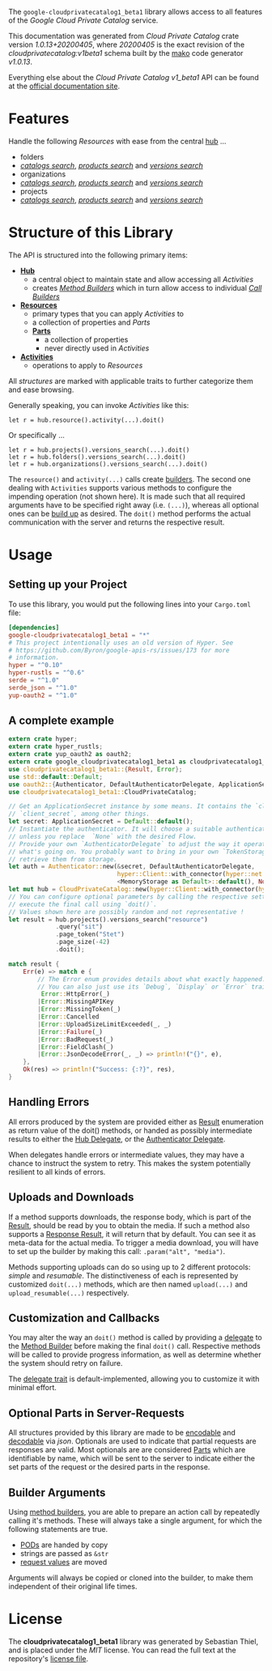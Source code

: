<!---
DO NOT EDIT !
This file was generated automatically from 'src/mako/api/README.md.mako'
DO NOT EDIT !
-->
The `google-cloudprivatecatalog1_beta1` library allows access to all features of the *Google Cloud Private Catalog* service.

This documentation was generated from *Cloud Private Catalog* crate version *1.0.13+20200405*, where *20200405* is the exact revision of the *cloudprivatecatalog:v1beta1* schema built by the [mako](http://www.makotemplates.org/) code generator *v1.0.13*.

Everything else about the *Cloud Private Catalog* *v1_beta1* API can be found at the
[official documentation site](https://cloud.google.com/private-catalog/).
# Features

Handle the following *Resources* with ease from the central [hub](https://docs.rs/google-cloudprivatecatalog1_beta1/1.0.13+20200405/google_cloudprivatecatalog1_beta1/struct.CloudPrivateCatalog.html) ... 

* folders
 * [*catalogs search*](https://docs.rs/google-cloudprivatecatalog1_beta1/1.0.13+20200405/google_cloudprivatecatalog1_beta1/struct.FolderCatalogSearchCall.html), [*products search*](https://docs.rs/google-cloudprivatecatalog1_beta1/1.0.13+20200405/google_cloudprivatecatalog1_beta1/struct.FolderProductSearchCall.html) and [*versions search*](https://docs.rs/google-cloudprivatecatalog1_beta1/1.0.13+20200405/google_cloudprivatecatalog1_beta1/struct.FolderVersionSearchCall.html)
* organizations
 * [*catalogs search*](https://docs.rs/google-cloudprivatecatalog1_beta1/1.0.13+20200405/google_cloudprivatecatalog1_beta1/struct.OrganizationCatalogSearchCall.html), [*products search*](https://docs.rs/google-cloudprivatecatalog1_beta1/1.0.13+20200405/google_cloudprivatecatalog1_beta1/struct.OrganizationProductSearchCall.html) and [*versions search*](https://docs.rs/google-cloudprivatecatalog1_beta1/1.0.13+20200405/google_cloudprivatecatalog1_beta1/struct.OrganizationVersionSearchCall.html)
* projects
 * [*catalogs search*](https://docs.rs/google-cloudprivatecatalog1_beta1/1.0.13+20200405/google_cloudprivatecatalog1_beta1/struct.ProjectCatalogSearchCall.html), [*products search*](https://docs.rs/google-cloudprivatecatalog1_beta1/1.0.13+20200405/google_cloudprivatecatalog1_beta1/struct.ProjectProductSearchCall.html) and [*versions search*](https://docs.rs/google-cloudprivatecatalog1_beta1/1.0.13+20200405/google_cloudprivatecatalog1_beta1/struct.ProjectVersionSearchCall.html)




# Structure of this Library

The API is structured into the following primary items:

* **[Hub](https://docs.rs/google-cloudprivatecatalog1_beta1/1.0.13+20200405/google_cloudprivatecatalog1_beta1/struct.CloudPrivateCatalog.html)**
    * a central object to maintain state and allow accessing all *Activities*
    * creates [*Method Builders*](https://docs.rs/google-cloudprivatecatalog1_beta1/1.0.13+20200405/google_cloudprivatecatalog1_beta1/trait.MethodsBuilder.html) which in turn
      allow access to individual [*Call Builders*](https://docs.rs/google-cloudprivatecatalog1_beta1/1.0.13+20200405/google_cloudprivatecatalog1_beta1/trait.CallBuilder.html)
* **[Resources](https://docs.rs/google-cloudprivatecatalog1_beta1/1.0.13+20200405/google_cloudprivatecatalog1_beta1/trait.Resource.html)**
    * primary types that you can apply *Activities* to
    * a collection of properties and *Parts*
    * **[Parts](https://docs.rs/google-cloudprivatecatalog1_beta1/1.0.13+20200405/google_cloudprivatecatalog1_beta1/trait.Part.html)**
        * a collection of properties
        * never directly used in *Activities*
* **[Activities](https://docs.rs/google-cloudprivatecatalog1_beta1/1.0.13+20200405/google_cloudprivatecatalog1_beta1/trait.CallBuilder.html)**
    * operations to apply to *Resources*

All *structures* are marked with applicable traits to further categorize them and ease browsing.

Generally speaking, you can invoke *Activities* like this:

```Rust,ignore
let r = hub.resource().activity(...).doit()
```

Or specifically ...

```ignore
let r = hub.projects().versions_search(...).doit()
let r = hub.folders().versions_search(...).doit()
let r = hub.organizations().versions_search(...).doit()
```

The `resource()` and `activity(...)` calls create [builders][builder-pattern]. The second one dealing with `Activities` 
supports various methods to configure the impending operation (not shown here). It is made such that all required arguments have to be 
specified right away (i.e. `(...)`), whereas all optional ones can be [build up][builder-pattern] as desired.
The `doit()` method performs the actual communication with the server and returns the respective result.

# Usage

## Setting up your Project

To use this library, you would put the following lines into your `Cargo.toml` file:

```toml
[dependencies]
google-cloudprivatecatalog1_beta1 = "*"
# This project intentionally uses an old version of Hyper. See
# https://github.com/Byron/google-apis-rs/issues/173 for more
# information.
hyper = "^0.10"
hyper-rustls = "^0.6"
serde = "^1.0"
serde_json = "^1.0"
yup-oauth2 = "^1.0"
```

## A complete example

```Rust
extern crate hyper;
extern crate hyper_rustls;
extern crate yup_oauth2 as oauth2;
extern crate google_cloudprivatecatalog1_beta1 as cloudprivatecatalog1_beta1;
use cloudprivatecatalog1_beta1::{Result, Error};
use std::default::Default;
use oauth2::{Authenticator, DefaultAuthenticatorDelegate, ApplicationSecret, MemoryStorage};
use cloudprivatecatalog1_beta1::CloudPrivateCatalog;

// Get an ApplicationSecret instance by some means. It contains the `client_id` and 
// `client_secret`, among other things.
let secret: ApplicationSecret = Default::default();
// Instantiate the authenticator. It will choose a suitable authentication flow for you, 
// unless you replace  `None` with the desired Flow.
// Provide your own `AuthenticatorDelegate` to adjust the way it operates and get feedback about 
// what's going on. You probably want to bring in your own `TokenStorage` to persist tokens and
// retrieve them from storage.
let auth = Authenticator::new(&secret, DefaultAuthenticatorDelegate,
                              hyper::Client::with_connector(hyper::net::HttpsConnector::new(hyper_rustls::TlsClient::new())),
                              <MemoryStorage as Default>::default(), None);
let mut hub = CloudPrivateCatalog::new(hyper::Client::with_connector(hyper::net::HttpsConnector::new(hyper_rustls::TlsClient::new())), auth);
// You can configure optional parameters by calling the respective setters at will, and
// execute the final call using `doit()`.
// Values shown here are possibly random and not representative !
let result = hub.projects().versions_search("resource")
             .query("sit")
             .page_token("Stet")
             .page_size(-42)
             .doit();

match result {
    Err(e) => match e {
        // The Error enum provides details about what exactly happened.
        // You can also just use its `Debug`, `Display` or `Error` traits
         Error::HttpError(_)
        |Error::MissingAPIKey
        |Error::MissingToken(_)
        |Error::Cancelled
        |Error::UploadSizeLimitExceeded(_, _)
        |Error::Failure(_)
        |Error::BadRequest(_)
        |Error::FieldClash(_)
        |Error::JsonDecodeError(_, _) => println!("{}", e),
    },
    Ok(res) => println!("Success: {:?}", res),
}

```
## Handling Errors

All errors produced by the system are provided either as [Result](https://docs.rs/google-cloudprivatecatalog1_beta1/1.0.13+20200405/google_cloudprivatecatalog1_beta1/enum.Result.html) enumeration as return value of 
the doit() methods, or handed as possibly intermediate results to either the 
[Hub Delegate](https://docs.rs/google-cloudprivatecatalog1_beta1/1.0.13+20200405/google_cloudprivatecatalog1_beta1/trait.Delegate.html), or the [Authenticator Delegate](https://docs.rs/yup-oauth2/*/yup_oauth2/trait.AuthenticatorDelegate.html).

When delegates handle errors or intermediate values, they may have a chance to instruct the system to retry. This 
makes the system potentially resilient to all kinds of errors.

## Uploads and Downloads
If a method supports downloads, the response body, which is part of the [Result](https://docs.rs/google-cloudprivatecatalog1_beta1/1.0.13+20200405/google_cloudprivatecatalog1_beta1/enum.Result.html), should be
read by you to obtain the media.
If such a method also supports a [Response Result](https://docs.rs/google-cloudprivatecatalog1_beta1/1.0.13+20200405/google_cloudprivatecatalog1_beta1/trait.ResponseResult.html), it will return that by default.
You can see it as meta-data for the actual media. To trigger a media download, you will have to set up the builder by making
this call: `.param("alt", "media")`.

Methods supporting uploads can do so using up to 2 different protocols: 
*simple* and *resumable*. The distinctiveness of each is represented by customized 
`doit(...)` methods, which are then named `upload(...)` and `upload_resumable(...)` respectively.

## Customization and Callbacks

You may alter the way an `doit()` method is called by providing a [delegate](https://docs.rs/google-cloudprivatecatalog1_beta1/1.0.13+20200405/google_cloudprivatecatalog1_beta1/trait.Delegate.html) to the 
[Method Builder](https://docs.rs/google-cloudprivatecatalog1_beta1/1.0.13+20200405/google_cloudprivatecatalog1_beta1/trait.CallBuilder.html) before making the final `doit()` call. 
Respective methods will be called to provide progress information, as well as determine whether the system should 
retry on failure.

The [delegate trait](https://docs.rs/google-cloudprivatecatalog1_beta1/1.0.13+20200405/google_cloudprivatecatalog1_beta1/trait.Delegate.html) is default-implemented, allowing you to customize it with minimal effort.

## Optional Parts in Server-Requests

All structures provided by this library are made to be [encodable](https://docs.rs/google-cloudprivatecatalog1_beta1/1.0.13+20200405/google_cloudprivatecatalog1_beta1/trait.RequestValue.html) and 
[decodable](https://docs.rs/google-cloudprivatecatalog1_beta1/1.0.13+20200405/google_cloudprivatecatalog1_beta1/trait.ResponseResult.html) via *json*. Optionals are used to indicate that partial requests are responses 
are valid.
Most optionals are are considered [Parts](https://docs.rs/google-cloudprivatecatalog1_beta1/1.0.13+20200405/google_cloudprivatecatalog1_beta1/trait.Part.html) which are identifiable by name, which will be sent to 
the server to indicate either the set parts of the request or the desired parts in the response.

## Builder Arguments

Using [method builders](https://docs.rs/google-cloudprivatecatalog1_beta1/1.0.13+20200405/google_cloudprivatecatalog1_beta1/trait.CallBuilder.html), you are able to prepare an action call by repeatedly calling it's methods.
These will always take a single argument, for which the following statements are true.

* [PODs][wiki-pod] are handed by copy
* strings are passed as `&str`
* [request values](https://docs.rs/google-cloudprivatecatalog1_beta1/1.0.13+20200405/google_cloudprivatecatalog1_beta1/trait.RequestValue.html) are moved

Arguments will always be copied or cloned into the builder, to make them independent of their original life times.

[wiki-pod]: http://en.wikipedia.org/wiki/Plain_old_data_structure
[builder-pattern]: http://en.wikipedia.org/wiki/Builder_pattern
[google-go-api]: https://github.com/google/google-api-go-client

# License
The **cloudprivatecatalog1_beta1** library was generated by Sebastian Thiel, and is placed 
under the *MIT* license.
You can read the full text at the repository's [license file][repo-license].

[repo-license]: https://github.com/Byron/google-apis-rsblob/master/LICENSE.md
